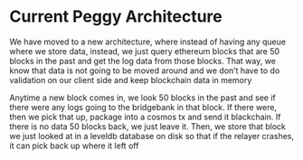 # Current Peggy Architecture

We have moved to a new architecture, where instead of having any queue where we store data, instead, we just query ethereum blocks that are 50 blocks in the past and get the log data from those blocks. That way, we know that data is not going to be moved around and we don’t have to do validation on our client side and keep blockchain data in memory

Anytime a new block comes in, we look 50 blocks in the past and see if there were any logs going to the bridgebank in that block. If there were, then we pick that up, package into a cosmos tx and send it blackchain. If there is no data 50 blocks back, we just leave it. Then, we store that block we just looked at in a leveldb database on disk so that if the relayer crashes, it can pick back up where it left off

